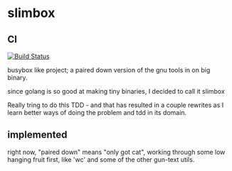 slimbox
=======

CI
--

[![Build Status](https://travis-ci.org/yarbelk/slimbox.svg?branch=master)](https://travis-ci.org/yarbelk/slimbox)

busybox like project; a paired down version of the gnu tools in on big binary.

since golang is so good at making tiny binaries, I decided to call it slimbox

Really tring to do this TDD - and that has resulted in a couple rewrites as I learn better
ways of doing the problem and tdd in its domain.

implemented
-----------

right now, "paired down" means "only got cat", working through some low hanging fruit first,
like 'wc' and some of the other gun-text utils.
